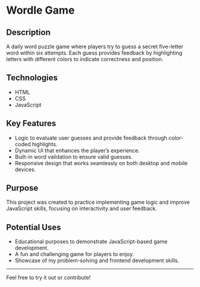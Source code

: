 # Wordle Game

## Description
A daily word puzzle game where players try to guess a secret five-letter word within six attempts. Each guess provides feedback by highlighting letters with different colors to indicate correctness and position.

## Technologies
- HTML
- CSS
- JavaScript

## Key Features
- Logic to evaluate user guesses and provide feedback through color-coded highlights.
- Dynamic UI that enhances the player’s experience.
- Built-in word validation to ensure valid guesses.
- Responsive design that works seamlessly on both desktop and mobile devices.

## Purpose
This project was created to practice implementing game logic and improve JavaScript skills, focusing on interactivity and user feedback.

## Potential Uses
- Educational purposes to demonstrate JavaScript-based game development.
- A fun and challenging game for players to enjoy.
- Showcase of my problem-solving and frontend development skills.

---

Feel free to try it out or contribute!

